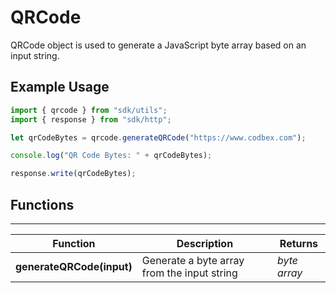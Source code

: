 # QRCode

QRCode object is used to generate a JavaScript byte array based on an input string.

## Example Usage

```javascript
import { qrcode } from "sdk/utils";
import { response } from "sdk/http";

let qrCodeBytes = qrcode.generateQRCode("https://www.codbex.com");

console.log("QR Code Bytes: " + qrCodeBytes);

response.write(qrCodeBytes);
```

## Functions

---

Function     | Description | Returns
------------ | ----------- | --------
**generateQRCode(input)**   | Generate a byte array from the input string | *byte array*
